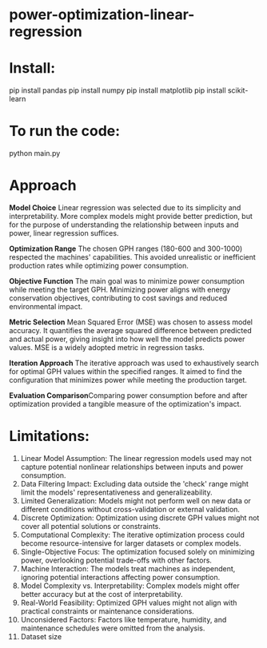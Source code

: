 # power-optimization-linear-regression

# Install:
pip install pandas
pip install numpy
pip install matplotlib
pip install scikit-learn

# To run the code:
python main.py


# Approach

**Model Choice**
Linear regression was selected due to its simplicity and interpretability. More complex models might provide better prediction, but for the purpose of understanding the relationship between inputs and power, linear regression suffices.

**Optimization Range**
The chosen GPH ranges (180-600 and 300-1000) respected the machines' capabilities. This avoided unrealistic or inefficient production rates while optimizing power consumption.

**Objective Function**
The main goal was to minimize power consumption while meeting the target GPH. Minimizing power aligns with energy conservation objectives, contributing to cost savings and reduced environmental impact.

**Metric Selection**
Mean Squared Error (MSE) was chosen to assess model accuracy. It quantifies the average squared difference between predicted and actual power, giving insight into how well the model predicts power values. MSE is a widely adopted metric in regression tasks.

**Iteration Approach**
The iterative approach was used to exhaustively search for optimal GPH values within the specified ranges. It aimed to find the configuration that minimizes power while meeting the production target.

**Evaluation Comparison**Comparing power consumption before and after optimization provided a tangible measure of the optimization's impact.


# Limitations:
1. Linear Model Assumption: The linear regression models used may not capture potential nonlinear relationships between inputs and power consumption.
2. Data Filtering Impact: Excluding data outside the 'check' range might limit the models' representativeness and generalizeability.
3. Limited Generalization: Models might not perform well on new data or different conditions without cross-validation or external validation.
4. Discrete Optimization: Optimization using discrete GPH values might not cover all potential solutions or constraints.
5. Computational Complexity: The iterative optimization process could become resource-intensive for larger datasets or complex models.
6. Single-Objective Focus: The optimization focused solely on minimizing power, overlooking potential trade-offs with other factors.
7. Machine Interaction: The models treat machines as independent, ignoring potential interactions affecting power consumption.
8. Model Complexity vs. Interpretability: Complex models might offer better accuracy but at the cost of interpretability.
9. Real-World Feasibility: Optimized GPH values might not align with practical constraints or maintenance considerations.
10. Unconsidered Factors: Factors like temperature, humidity, and maintenance schedules were omitted from the analysis.
11. Dataset size
